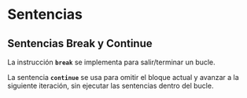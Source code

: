 # **Sentencias**  

## **Sentencias Break y Continue**

La instrucción **`break`** se implementa para salir/terminar un bucle.  

La sentencia **`continue`** se usa para omitir el bloque actual y avanzar a la siguiente iteración, sin ejecutar las sentencias dentro del bucle.  
